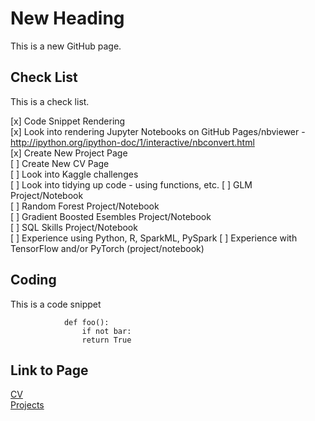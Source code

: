 # New Heading

This is a new GitHub page.


## Check List 

This is a check list.

[x] Code Snippet Rendering  
[x] Look into rendering Jupyter Notebooks on GitHub Pages/nbviewer - http://ipython.org/ipython-doc/1/interactive/nbconvert.html  
[x] Create New Project Page  
[ ] Create New CV Page  
[ ] Look into Kaggle challenges  
[ ] Look into tidying up code - using functions, etc.
[ ] GLM Project/Notebook  
[ ] Random Forest Project/Notebook  
[ ] Gradient Boosted Esembles Project/Notebook  
[ ] SQL Skills Project/Notebook  
[ ] Experience using Python, R, SparkML, PySpark
[ ] Experience with TensorFlow and/or PyTorch (project/notebook)  

## Coding

This is a code snippet 

                def foo():
                    if not bar:
                    return True
                    
 
 ## Link to Page  
 <a href="cv.html">CV</a>  
 <a href="projects.html">Projects</a>
